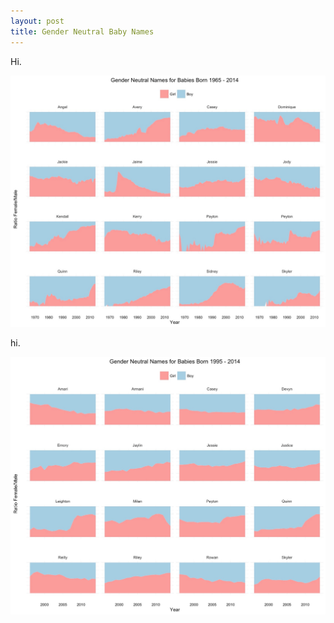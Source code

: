 ```yaml
---
layout: post
title: Gender Neutral Baby Names
---
```


Hi.

![](/img/babynames1965.jpg)

hi.

![](/img/babynames1995.jpg)

